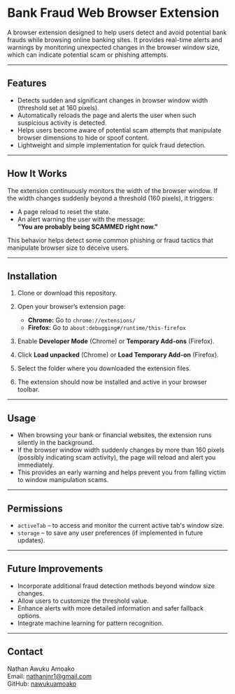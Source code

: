 # Bank Fraud Web Browser Extension

A browser extension designed to help users detect and avoid potential bank frauds while browsing online banking sites. It provides real-time alerts and warnings by monitoring unexpected changes in the browser window size, which can indicate potential scam or phishing attempts.

---

## Features

- Detects sudden and significant changes in browser window width (threshold set at 160 pixels).
- Automatically reloads the page and alerts the user when such suspicious activity is detected.
- Helps users become aware of potential scam attempts that manipulate browser dimensions to hide or spoof content.
- Lightweight and simple implementation for quick fraud detection.

---

## How It Works

The extension continuously monitors the width of the browser window. If the width changes suddenly beyond a threshold (160 pixels), it triggers:

- A page reload to reset the state.
- An alert warning the user with the message:  
  **"You are probably being SCAMMED right now."**

This behavior helps detect some common phishing or fraud tactics that manipulate browser size to deceive users.

---

## Installation

1. Clone or download this repository.

2. Open your browser’s extension page:

   - **Chrome:** Go to `chrome://extensions/`
   - **Firefox:** Go to `about:debugging#/runtime/this-firefox`

3. Enable **Developer Mode** (Chrome) or **Temporary Add-ons** (Firefox).

4. Click **Load unpacked** (Chrome) or **Load Temporary Add-on** (Firefox).

5. Select the folder where you downloaded the extension files.

6. The extension should now be installed and active in your browser toolbar.

---

## Usage

- When browsing your bank or financial websites, the extension runs silently in the background.
- If the browser window width suddenly changes by more than 160 pixels (possibly indicating scam activity), the page will reload and alert you immediately.
- This provides an early warning and helps prevent you from falling victim to window manipulation scams.

---

## Permissions

- `activeTab` – to access and monitor the current active tab's window size.
- `storage` – to save any user preferences (if implemented in future updates).

---

## Future Improvements

- Incorporate additional fraud detection methods beyond window size changes.
- Allow users to customize the threshold value.
- Enhance alerts with more detailed information and safer fallback options.
- Integrate machine learning for pattern recognition.

---

## Contact

Nathan Awuku Amoako  
Email: nathanjnr1@gmail.com  
GitHub: [nawukuamoako](https://github.com/nawukuamoako)  
